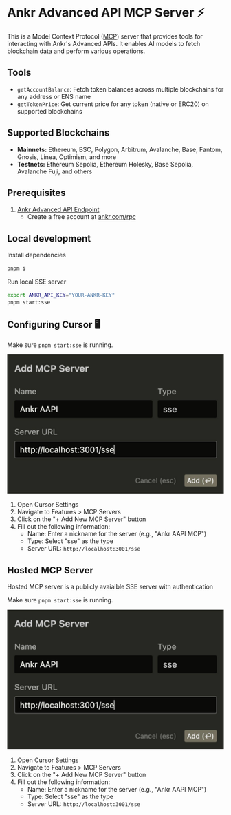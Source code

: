 # Ankr Advanced API MCP Server ⚡

This is a Model Context Protocol ([MCP](https://modelcontextprotocol.io/)) server that provides tools for interacting with Ankr's Advanced APIs. It enables AI models to fetch blockchain data and perform various operations.

## Tools

- `getAccountBalance`: Fetch token balances across multiple blockchains for any address or ENS name
- `getTokenPrice`: Get current price for any token (native or ERC20) on supported blockchains

## Supported Blockchains

- **Mainnets:** Ethereum, BSC, Polygon, Arbitrum, Avalanche, Base, Fantom, Gnosis, Linea, Optimism, and more
- **Testnets:** Ethereum Sepolia, Ethereum Holesky, Base Sepolia, Avalanche Fuji, and others

## Prerequisites

1. [Ankr Advanced API Endpoint](http://ankr.com/rpc/)
   - Create a free account at [ankr.com/rpc](http://ankr.com/rpc/)

## Local development

Install dependencies

```sh
pnpm i
```

Run local SSE server

```sh
export ANKR_API_KEY="YOUR-ANKR-KEY"
pnpm start:sse
```

## Configuring Cursor 🖥️

Make sure `pnpm start:sse` is running.

![Add Ankr AAPI MCP to Cursor](./assets/cursor-mcp.png)

1. Open Cursor Settings
2. Navigate to Features > MCP Servers
3. Click on the "+ Add New MCP Server" button
4. Fill out the following information:
   - Name: Enter a nickname for the server (e.g., "Ankr AAPI MCP")
   - Type: Select "sse" as the type
   - Server URL: `http://localhost:3001/sse`

## Hosted MCP Server

Hosted MCP server is a publicly avaialble SSE server with authentication

Make sure `pnpm start:sse` is running.

![Add Ankr AAPI MCP to Cursor](./assets/cursor-mcp.png)

1. Open Cursor Settings
2. Navigate to Features > MCP Servers
3. Click on the "+ Add New MCP Server" button
4. Fill out the following information:
   - Name: Enter a nickname for the server (e.g., "Ankr AAPI MCP")
   - Type: Select "sse" as the type
   - Server URL: `http://localhost:3001/sse`
